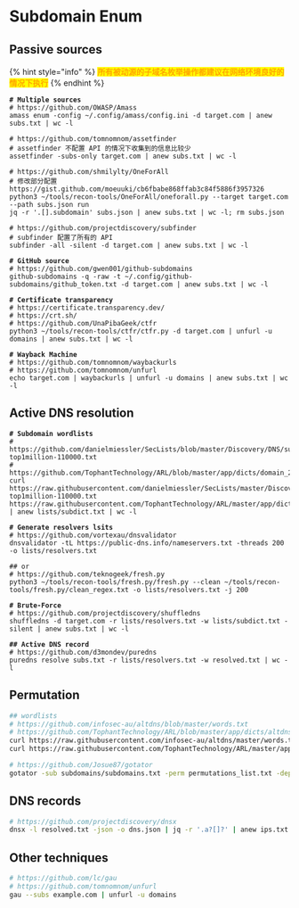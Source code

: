 # Subdomain Enum

## Passive sources

{% hint style="info" %}
<mark style="color:orange;">**所有被动源的子域名枚举操作都建议在网络环境良好的情况下执行**</mark>
{% endhint %}

<pre class="language-bash"><code class="lang-bash"><strong># Multiple sources
</strong># https://github.com/OWASP/Amass
amass enum -config ~/.config/amass/config.ini -d target.com | anew subs.txt | wc -l

# https://github.com/tomnomnom/assetfinder
# assetfinder 不配置 API 的情况下收集到的信息比较少
assetfinder -subs-only target.com | anew subs.txt | wc -l

# https://github.com/shmilylty/OneForAll
# 修改部分配置 https://gist.github.com/moeuuki/cb6fbabe868ffab3c84f5886f3957326
python3 ~/tools/recon-tools/OneForAll/oneforall.py --target target.com --path subs.json run
jq -r '.[].subdomain' subs.json | anew subs.txt | wc -l; rm subs.json

# https://github.com/projectdiscovery/subfinder
# subfinder 配置了所有的 API
subfinder -all -silent -d target.com | anew subs.txt | wc -l

<strong># GitHub source
</strong># https://github.com/gwen001/github-subdomains
github-subdomains -q -raw -t ~/.config/github-subdomains/github_token.txt -d target.com | anew subs.txt | wc -l

<strong># Certificate transparency
</strong># https://certificate.transparency.dev/
# https://crt.sh/
# https://github.com/UnaPibaGeek/ctfr
python3 ~/tools/recon-tools/ctfr/ctfr.py -d target.com | unfurl -u domains | anew subs.txt | wc -l

<strong># Wayback Machine
</strong># https://github.com/tomnomnom/waybackurls
# https://github.com/tomnomnom/unfurl
echo target.com | waybackurls | unfurl -u domains | anew subs.txt | wc -l
</code></pre>

## Active DNS resolution

<pre class="language-bash"><code class="lang-bash"><strong># Subdomain wordlists
</strong># https://github.com/danielmiessler/SecLists/blob/master/Discovery/DNS/subdomains-top1million-110000.txt
# https://github.com/TophantTechnology/ARL/blob/master/app/dicts/domain_2w.txt
curl https://raw.githubusercontent.com/danielmiessler/SecLists/master/Discovery/DNS/subdomains-top1million-110000.txt https://raw.githubusercontent.com/TophantTechnology/ARL/master/app/dicts/domain_2w.txt | anew lists/subdict.txt | wc -l

<strong># Generate resolvers lsits
</strong># https://github.com/vortexau/dnsvalidator
dnsvalidator -tL https://public-dns.info/nameservers.txt -threads 200 -o lists/resolvers.txt

## or
# https://github.com/teknogeek/fresh.py
python3 ~/tools/recon-tools/fresh.py/fresh.py --clean ~/tools/recon-tools/fresh.py/clean_regex.txt -o lists/resolvers.txt -j 200

<strong># Brute-Force
</strong># https://github.com/projectdiscovery/shuffledns
shuffledns -d target.com -r lists/resolvers.txt -w lists/subdict.txt -silent | anew subs.txt | wc -l

<strong>## Active DNS record
</strong># https://github.com/d3mondev/puredns
puredns resolve subs.txt -r lists/resolvers.txt -w resolved.txt | wc -l
</code></pre>

## Permutation

```bash
## wordlists
# https://github.com/infosec-au/altdns/blob/master/words.txt
# https://github.com/TophantTechnology/ARL/blob/master/app/dicts/altdnsdict.txt
curl https://raw.githubusercontent.com/infosec-au/altdns/master/words.txt | anew altdnsdict.txt
curl https://raw.githubusercontent.com/TophantTechnology/ARL/master/app/dicts/altdnsdict.txt | anew altdnsdict.txt

# https://github.com/Josue87/gotator
gotator -sub subdomains/subdomains.txt -perm permutations_list.txt -depth 1 -numbers 10 -mindup -adv -md
```

## DNS records

```bash
# https://github.com/projectdiscovery/dnsx
dnsx -l resolved.txt -json -o dns.json | jq -r '.a?[]?' | anew ips.txt | wc -l
```

## Other techniques

```bash
# https://github.com/lc/gau
# https://github.com/tomnomnom/unfurl
gau --subs example.com | unfurl -u domains
```

